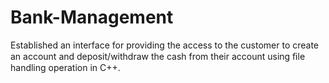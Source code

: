 # Bank-Management
Established an interface for providing the access to the customer to create an account and deposit/withdraw the cash from their account using ﬁle handling operation in C++.
